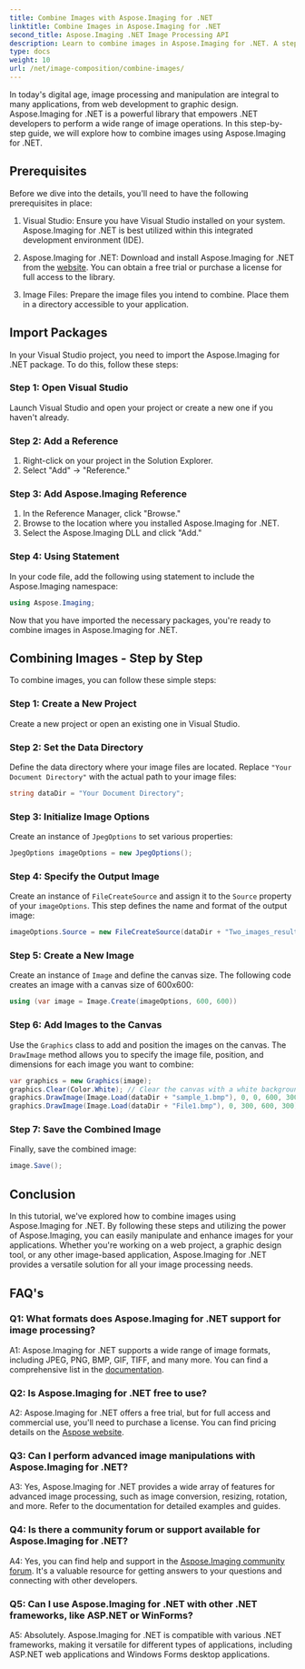 ```yaml
---
title: Combine Images with Aspose.Imaging for .NET
linktitle: Combine Images in Aspose.Imaging for .NET
second_title: Aspose.Imaging .NET Image Processing API
description: Learn to combine images in Aspose.Imaging for .NET. A step-by-step guide to powerful image processing.
type: docs
weight: 10
url: /net/image-composition/combine-images/
---
```

In today's digital age, image processing and manipulation are integral to many applications, from web development to graphic design. Aspose.Imaging for .NET is a powerful library that empowers .NET developers to perform a wide range of image operations. In this step-by-step guide, we will explore how to combine images using Aspose.Imaging for .NET. 

## Prerequisites

Before we dive into the details, you'll need to have the following prerequisites in place:

1. Visual Studio: Ensure you have Visual Studio installed on your system. Aspose.Imaging for .NET is best utilized within this integrated development environment (IDE).

2. Aspose.Imaging for .NET: Download and install Aspose.Imaging for .NET from the [website](https://releases.aspose.com/imaging/net/). You can obtain a free trial or purchase a license for full access to the library.

3. Image Files: Prepare the image files you intend to combine. Place them in a directory accessible to your application.

## Import Packages

In your Visual Studio project, you need to import the Aspose.Imaging for .NET package. To do this, follow these steps:

### Step 1: Open Visual Studio

Launch Visual Studio and open your project or create a new one if you haven't already.

### Step 2: Add a Reference

1. Right-click on your project in the Solution Explorer.
2. Select "Add" -> "Reference."

### Step 3: Add Aspose.Imaging Reference

1. In the Reference Manager, click "Browse."
2. Browse to the location where you installed Aspose.Imaging for .NET.
3. Select the Aspose.Imaging DLL and click "Add."

### Step 4: Using Statement

In your code file, add the following using statement to include the Aspose.Imaging namespace:

```csharp
using Aspose.Imaging;
```

Now that you have imported the necessary packages, you're ready to combine images in Aspose.Imaging for .NET.

## Combining Images - Step by Step

To combine images, you can follow these simple steps:

### Step 1: Create a New Project

Create a new project or open an existing one in Visual Studio.

### Step 2: Set the Data Directory

Define the data directory where your image files are located. Replace `"Your Document Directory"` with the actual path to your image files:

```csharp
string dataDir = "Your Document Directory";
```

### Step 3: Initialize Image Options

Create an instance of `JpegOptions` to set various properties:

```csharp
JpegOptions imageOptions = new JpegOptions();
```

### Step 4: Specify the Output Image

Create an instance of `FileCreateSource` and assign it to the `Source` property of your `imageOptions`. This step defines the name and format of the output image:

```csharp
imageOptions.Source = new FileCreateSource(dataDir + "Two_images_result_out.bmp", false);
```

### Step 5: Create a New Image

Create an instance of `Image` and define the canvas size. The following code creates an image with a canvas size of 600x600:

```csharp
using (var image = Image.Create(imageOptions, 600, 600))
```

### Step 6: Add Images to the Canvas

Use the `Graphics` class to add and position the images on the canvas. The `DrawImage` method allows you to specify the image file, position, and dimensions for each image you want to combine:

```csharp
var graphics = new Graphics(image);
graphics.Clear(Color.White); // Clear the canvas with a white background.
graphics.DrawImage(Image.Load(dataDir + "sample_1.bmp"), 0, 0, 600, 300); // First image.
graphics.DrawImage(Image.Load(dataDir + "File1.bmp"), 0, 300, 600, 300);    // Second image.
```

### Step 7: Save the Combined Image

Finally, save the combined image:

```csharp
image.Save();
```

## Conclusion

In this tutorial, we've explored how to combine images using Aspose.Imaging for .NET. By following these steps and utilizing the power of Aspose.Imaging, you can easily manipulate and enhance images for your applications. Whether you're working on a web project, a graphic design tool, or any other image-based application, Aspose.Imaging for .NET provides a versatile solution for all your image processing needs.

## FAQ's

### Q1: What formats does Aspose.Imaging for .NET support for image processing?

A1: Aspose.Imaging for .NET supports a wide range of image formats, including JPEG, PNG, BMP, GIF, TIFF, and many more. You can find a comprehensive list in the [documentation](https://reference.aspose.com/imaging/net/).

### Q2: Is Aspose.Imaging for .NET free to use?

A2: Aspose.Imaging for .NET offers a free trial, but for full access and commercial use, you'll need to purchase a license. You can find pricing details on the [Aspose website](https://purchase.aspose.com/buy).

### Q3: Can I perform advanced image manipulations with Aspose.Imaging for .NET?

A3: Yes, Aspose.Imaging for .NET provides a wide array of features for advanced image processing, such as image conversion, resizing, rotation, and more. Refer to the documentation for detailed examples and guides.

### Q4: Is there a community forum or support available for Aspose.Imaging for .NET?

A4: Yes, you can find help and support in the [Aspose.Imaging community forum](https://forum.aspose.com/). It's a valuable resource for getting answers to your questions and connecting with other developers.

### Q5: Can I use Aspose.Imaging for .NET with other .NET frameworks, like ASP.NET or WinForms?

A5: Absolutely. Aspose.Imaging for .NET is compatible with various .NET frameworks, making it versatile for different types of applications, including ASP.NET web applications and Windows Forms desktop applications.
